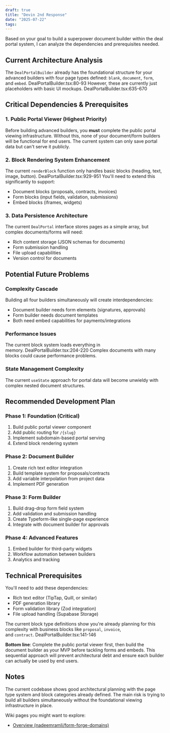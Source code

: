```yaml
---
draft: true
title: "Devin 2nd Response"
date: "2025-07-22"
tags: 
---
```

Based on your goal to build a superpower document builder within the deal portal system, I can analyze the dependencies and prerequisites needed.

## Current Architecture Analysis 

The `DealPortalBuilder` already has the foundational structure for your advanced builders with four page types defined: `blank`, `document`, `form`, and `embed`. DealPortalBuilder.tsx:80-93 However, these are currently just placeholders with basic UI mockups. DealPortalBuilder.tsx:635-670

## Critical Dependencies & Prerequisites 

### 1. **Public Portal Viewer (Highest Priority)** 

Before building advanced builders, you **must** complete the public portal viewing infrastructure. Without this, none of your document/form builders will be functional for end users. The current system can only save portal data but can't serve it publicly.

### 2. **Block Rendering System Enhancement** 

The current `renderBlock` function only handles basic blocks (heading, text, image, button). DealPortalBuilder.tsx:929-951 You'll need to extend this significantly to support:

- Document blocks (proposals, contracts, invoices)
- Form blocks (input fields, validation, submissions)
- Embed blocks (iframes, widgets)

### 3. **Data Persistence Architecture** 

The current `DealPortal` interface stores pages as a simple array, but complex documents/forms will need:

- Rich content storage (JSON schemas for documents)
- Form submission handling
- File upload capabilities
- Version control for documents

## Potential Future Problems 

### **Complexity Cascade** 

Building all four builders simultaneously will create interdependencies:

- Document builder needs form elements (signatures, approvals)
- Form builder needs document templates
- Both need embed capabilities for payments/integrations

### **Performance Issues** 

The current block system loads everything in memory. DealPortalBuilder.tsx:204-220 Complex documents with many blocks could cause performance problems.

### **State Management Complexity** 

The current `useState` approach for portal data will become unwieldy with complex nested document structures.

## Recommended Development Plan 

### **Phase 1: Foundation (Critical)** 

1. Build public portal viewer component
2. Add public routing for `/{slug}`
3. Implement subdomain-based portal serving
4. Extend block rendering system

### **Phase 2: Document Builder** 

1. Create rich text editor integration
2. Build template system for proposals/contracts
3. Add variable interpolation from project data
4. Implement PDF generation

### **Phase 3: Form Builder** 

1. Build drag-drop form field system
2. Add validation and submission handling
3. Create Typeform-like single-page experience
4. Integrate with document builder for approvals

### **Phase 4: Advanced Features** 

1. Embed builder for third-party widgets
2. Workflow automation between builders
3. Analytics and tracking

## Technical Prerequisites 

You'll need to add these dependencies:

- Rich text editor (TipTap, Quill, or similar)
- PDF generation library
- Form validation library (Zod integration)
- File upload handling (Supabase Storage)

The current block type definitions show you're already planning for this complexity with business blocks like `proposal`, `invoice`, and `contract`. DealPortalBuilder.tsx:141-146

**Bottom line**: Complete the public portal viewer first, then build the document builder as your MVP before tackling forms and embeds. This sequential approach will prevent architectural debt and ensure each builder can actually be used by end users.

## Notes 

The current codebase shows good architectural planning with the page type system and block categories already defined. The main risk is trying to build all builders simultaneously without the foundational viewing infrastructure in place.

Wiki pages you might want to explore:

- [Overview (nadeemramli/form-forge-domains)](https://app.devin.ai/wiki/nadeemramli/form-forge-domains#1)